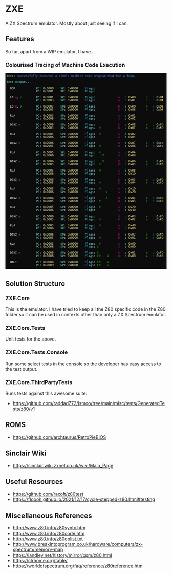 # ZXE

A ZX Spectrum emulator. Mostly about just seeing if I can.

## Features

So far, apart from a WIP emulator, I have...

### Colourised Tracing of Machine Code Execution

![Console Tracing](Images/Tracing-1.png)

## Solution Structure

### ZXE.Core

This is the emulator. I have tried to keep all the Z80 specific code in the Z80 folder so it can be used in contexts other than only a ZX Spectrum emulator.

### ZXE.Core.Tests

Unit tests for the above.

### ZXE.Core.Tests.Console

Run some select tests in the console so the developer has easy access to the test output.

### ZXE.Core.ThirdPartyTests

Runs tests against this awesome suite:

- https://github.com/raddad772/jsmoo/tree/main/misc/tests/GeneratedTests/z80/v1

## ROMS

- https://github.com/archtaurus/RetroPieBIOS

## Sinclair Wiki

- https://sinclair.wiki.zxnet.co.uk/wiki/Main_Page

## Useful Resources

- https://github.com/raxoft/z80test
- https://floooh.github.io/2021/12/17/cycle-stepped-z80.html#testing

## Miscellaneous References

- http://www.z80.info/z80syntx.htm
- http://www.z80.info/z80code.htm
- http://www.z80.info/z80oplist.txt
- http://www.breakintoprogram.co.uk/hardware/computers/zx-spectrum/memory-map
- https://landley.net/history/mirror/cpm/z80.html
- https://clrhome.org/table/
- https://worldofspectrum.org/faq/reference/z80reference.htm
